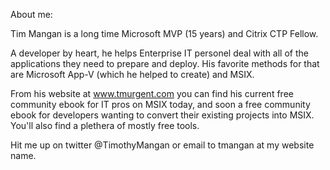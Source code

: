 About me:

Tim Mangan is a long time Microsoft MVP (15 years) and Citrix CTP Fellow.

A developer by heart, he helps Enterprise IT personel deal with all of the applications they need to prepare and deploy. His favorite methods for that are Microsoft App-V (which he helped to create) and MSIX.

From his website at www.tmurgent.com you can find his current free community ebook for IT pros on MSIX today, and soon a free community ebook for developers wanting to convert their existing projects into MSIX. You'll also find a plethera of mostly free tools.

Hit me up on twitter @TimothyMangan or email to tmangan at my website name.

<!---
TimMangan/TimMangan is a ✨ special ✨ repository because its `README.md` (this file) appears on your GitHub profile.
You can click the Preview link to take a look at your changes.
--->
